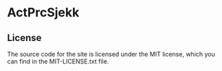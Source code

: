 # ActPrcSjekk

## License
The source code for the site is licensed under the MIT license, which you can find in the MIT-LICENSE.txt file.